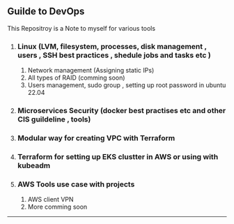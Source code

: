 ## Guilde to DevOps

This Repositroy is a Note to myself for various tools

1. ### Linux (LVM, filesystem, processes, disk management , users , SSH best practices , shedule jobs and tasks etc )

   1. Network management (Assigning static IPs)
   1. All types of RAID (comming soon)
   1. Users management, sudo group , setting up root password in ubuntu 22.04

1. ### Microservices Security (docker best practises etc and other CIS guildeline , tools)

1. ### Modular way for creating VPC with Terraform

1. ### Terraform for setting up EKS clustter in AWS or using with kubeadm

1. ### AWS Tools use case with projects
   1. AWS client VPN
   1. More comming soon

---
